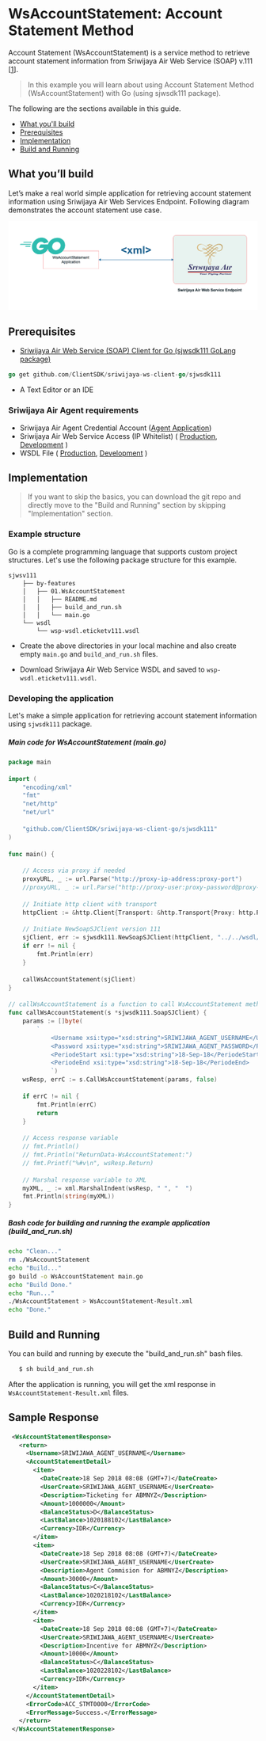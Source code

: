 # WsAccountStatement: Account Statement Method

Account Statement (WsAccountStatement) is a service method to retrieve account statement information from Sriwijaya Air Web Service (SOAP) v.111 [[1](https://wsp.sriwijayaair.co.id:11443/wsdl.eticketv111/index.php)].

> In this example you will learn about using  Account Statement Method (WsAccountStatement) with Go (using sjwsdk111 package). 

The following are the sections available in this guide.

- [What you'll build](#what-youll-build)
- [Prerequisites](#prerequisites)
- [Implementation](#implementation)
- [Build and Running](#build-and-running)

## What you’ll build
Let’s make a real world simple application for retrieving account statement information using Sriwijaya Air Web Services Endpoint. Following diagram demonstrates the account statement use case.

![Account Statement Diagram](images/06.WsAccountStatement.png "Account Statement Diagram")


## Prerequisites

- [Sriwijaya Air Web Service (SOAP) Client for Go (sjwsdk111 GoLang package) ](https://github.com/ClientSDK/sriwijaya-ws-client-go)

```Go
go get github.com/ClientSDK/sriwijaya-ws-client-go/sjwsdk111
```

- A Text Editor or an IDE

### Sriwijaya Air Agent requirements
- Sriwijaya Air Agent Credential Account ([Agent Application](https://agent.sriwijayaair.co.id/SJ-Eticket/login.php?action=in))
- Sriwijaya Air Web Service Access (IP Whitelist) ( [Production](https://wsp.sriwijayaair.co.id:11443/wsdl.eticketv111/index.php), [Development](https://wsx.sriwijayaair.co.id:11443/wsdl.eticketv111/index.php) )
- WSDL File ( [Production](https://wsp.sriwijayaair.co.id:11443/wsdl.eticketv111/index.php?wsdl), [Development](https://wsx.sriwijayaair.co.id:11443/wsdl.eticketv111/index.php?wsdl) )

## Implementation

> If you want to skip the basics, you can download the git repo and directly move to the "Build and Running" section by skipping  "Implementation" section.

### Example structure

Go is a complete programming language that supports custom project structures. Let's use the following package structure for this example.

```
sjwsv111
    ├── by-features
    │   ├── 01.WsAccountStatement
    │   │   ├── README.md
    │   │   ├── build_and_run.sh
    │   │   └── main.go
    └── wsdl
        └── wsp-wsdl.eticketv111.wsdl
```

- Create the above directories in your local machine and also create empty `main.go` and `build_and_run.sh` files.

- Download Sriwijaya Air Web Service WSDL and saved to `wsp-wsdl.eticketv111.wsdl`.


### Developing the application

Let's make a simple application for retrieving account statement information using `sjwsdk111` package. 

##### Main code for WsAccountStatement (main.go)
```go
package main

import (
	"encoding/xml"
	"fmt"
	"net/http"
	"net/url"

	"github.com/ClientSDK/sriwijaya-ws-client-go/sjwsdk111"
)

func main() {

	// Access via proxy if needed
	proxyURL, _ := url.Parse("http://proxy-ip-address:proxy-port")
	//proxyURL, _ := url.Parse("http://proxy-user:proxy-password@proxy-ip-address:proxy-port")

	// Initiate http client with transport
	httpClient := &http.Client{Transport: &http.Transport{Proxy: http.ProxyURL(proxyURL)}}
    
	// Initiate NewSoapSJClient version 111
	sjClient, err := sjwsdk111.NewSoapSJClient(httpClient, "../../wsdl/wsp-wsdl.eticketv111.wsdl", "file")
	if err != nil {
		fmt.Println(err)
	}

	callWsAccountStatement(sjClient)
}

// callWsAccountStatement is a function to call WsAccountStatement method
func callWsAccountStatement(s *sjwsdk111.SoapSJClient) {
	params := []byte(
		`
			<Username xsi:type="xsd:string">SRIWIJAWA_AGENT_USERNAME</Username>
			<Password xsi:type="xsd:string">SRIWIJAWA_AGENT_PASSWORD</Password>
			<PeriodeStart xsi:type="xsd:string">18-Sep-18</PeriodeStart>
            <PeriodeEnd xsi:type="xsd:string">18-Sep-18</PeriodeEnd>
			`)
	wsResp, errC := s.CallWsAccountStatement(params, false)

	if errC != nil {
		fmt.Println(errC)
		return
	}

	// Access response variable
	// fmt.Println()
	// fmt.Println("ReturnData-WsAccountStatement:")
	// fmt.Printf("%#v\n", wsResp.Return)
    
	// Marshal response variable to XML
	myXML, _ := xml.MarshalIndent(wsResp, " ", "  ")
	fmt.Println(string(myXML))
}

```

##### Bash code for building and running the example application (build_and_run.sh)
```bash
echo "Clean..."
rm ./WsAccountStatement
echo "Build..."
go build -o WsAccountStatement main.go 
echo "Build Done."
echo "Run..."
./WsAccountStatement > WsAccountStatement-Result.xml
echo "Done."

```


## Build and Running

You can build and running by execute the "build_and_run.sh" bash files. 

```bash
   $ sh build_and_run.sh 
```

After the application is running, you will get the xml response in `WsAccountStatement-Result.xml` files.

## Sample Response

```xml
 <WsAccountStatementResponse>
   <return>
     <Username>SRIWIJAWA_AGENT_USERNAME</Username>
     <AccountStatementDetail>
       <item>
         <DateCreate>18 Sep 2018 08:08 (GMT+7)</DateCreate>
         <UserCreate>SRIWIJAWA_AGENT_USERNAME</UserCreate>
         <Description>Ticketing for ABMNYZ</Description>
         <Amount>1000000</Amount>
         <BalanceStatus>D</BalanceStatus>
         <LastBalance>1020188102</LastBalance>
         <Currency>IDR</Currency>
       </item>
       <item>
         <DateCreate>18 Sep 2018 08:08 (GMT+7)</DateCreate>
         <UserCreate>SRIWIJAWA_AGENT_USERNAME</UserCreate>
         <Description>Agent Commision for ABMNYZ</Description>
         <Amount>30000</Amount>
         <BalanceStatus>C</BalanceStatus>
         <LastBalance>1020218102</LastBalance>
         <Currency>IDR</Currency>
       </item>
       <item>
         <DateCreate>18 Sep 2018 08:08 (GMT+7)</DateCreate>
         <UserCreate>SRIWIJAWA_AGENT_USERNAME</UserCreate>
         <Description>Incentive for ABMNYZ</Description>
         <Amount>10000</Amount>
         <BalanceStatus>C</BalanceStatus>
         <LastBalance>1020228102</LastBalance>
         <Currency>IDR</Currency>
       </item>
     </AccountStatementDetail>
     <ErrorCode>ACC_STMT0000</ErrorCode>
     <ErrorMessage>Success.</ErrorMessage>
   </return>
 </WsAccountStatementResponse>
```
